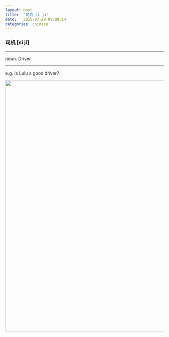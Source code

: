 ```yaml
---
layout: post
title:  "司机 sī jī"
date:   2015-07-29 09:09:14
categories: chinese
---
```

### 司机 [sī jī]
-----------

  noun. Driver 

-----------

e.g. Is Lulu a good driver?


<img width='800' src="/wombats-learning/images/siji.jpg"/>






